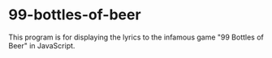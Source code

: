 # 99-bottles-of-beer
This program is for displaying the lyrics to the infamous game "99 Bottles of Beer" in JavaScript.

